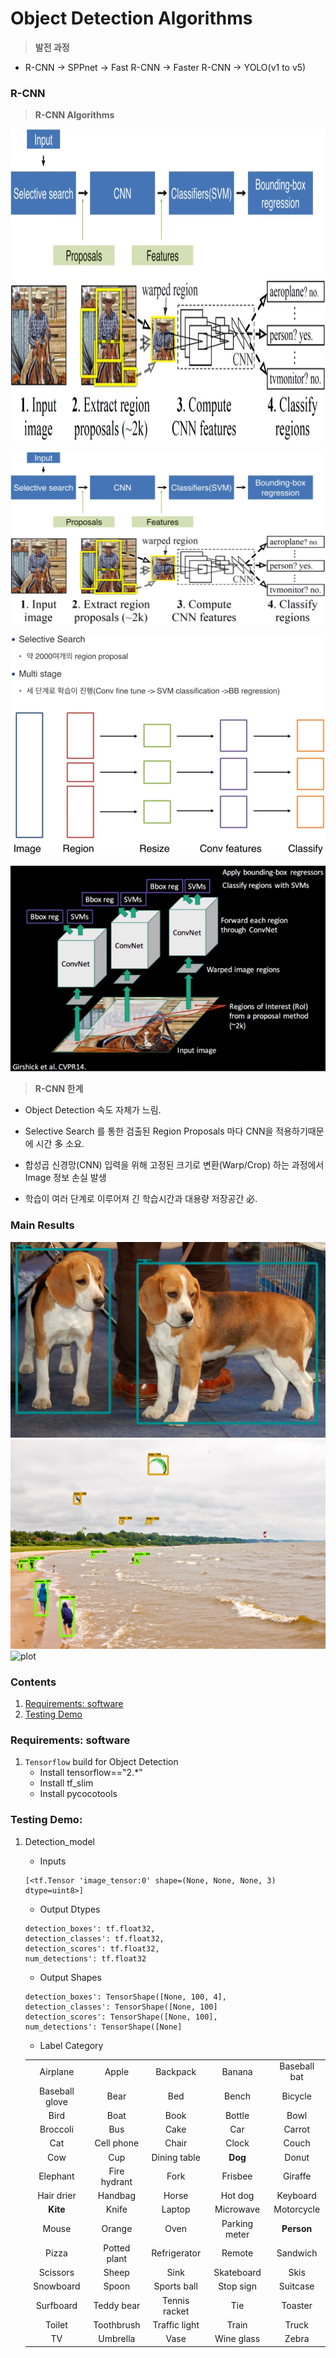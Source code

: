 # Object Detection Algorithms

>**발전 과정**

- R-CNN → SPPnet → Fast R-CNN → Faster R-CNN → YOLO(v1 to v5)   
   

### R-CNN
>**R-CNN Algorithms**

<img src="https://github.com/falling90/Object_Detection/blob/main/Reference/Image/R-CNN/1.PNG" width="800px" height="500px"></img><br/>

![plot](https://github.com/falling90/Object_Detection/blob/main/Reference/Image/R-CNN/1.PNG?raw=true)  

![plot](https://github.com/falling90/Object_Detection/blob/main/Reference/Image/R-CNN/2.PNG?raw=true)  

![plot](https://github.com/falling90/Object_Detection/blob/main/Reference/Image/R-CNN/3.PNG?raw=true)  


>**R-CNN 한계**

- Object Detection 속도 자체가 느림.

- Selective Search 를 통한 검출된 Region Proposals 마다 CNN을 적용하기때문에 시간 多 소요.

- 합성곱 신경망(CNN) 입력을 위해 고정된 크기로 변환(Warp/Crop) 하는 과정에서 Image 정보 손실 발생

- 학습이 여러 단계로 이루어져 긴 학습시간과 대용량 저장공간 必.


### Main Results
![plot](https://github.com/falling90/Object_Detection/blob/main/Result/Result1.png?raw=true)
![plot](https://github.com/falling90/Object_Detection/blob/main/Result/Result2.png?raw=true)
![plot](https://github.com/falling90/Object_Detection/blob/main/Result/Result3.png?raw=true)

### Contents

1. [Requirements: software](#requirements-software)
2. [Testing Demo](#testing-demo)

### Requirements: software

1. `Tensorflow` build for Object Detection
    - Install tensorflow=="2.*"
    - Install tf_slim
    - Install pycocotools

### Testing Demo:
1.	Detection_model
    - Inputs
	```Shell
	[<tf.Tensor 'image_tensor:0' shape=(None, None, None, 3) dtype=uint8>]
	```

    - Output Dtypes
	```Shell
	detection_boxes': tf.float32,
	detection_classes': tf.float32,
	detection_scores': tf.float32,
	num_detections': tf.float32
	```

    - Output Shapes
	```Shell
	detection_boxes': TensorShape([None, 100, 4],
	detection_classes': TensorShape([None, 100]
	detection_scores': TensorShape([None, 100],
	num_detections': TensorShape([None]
	```

    - Label Category

	|                |                |                |                |                |
	| :-------------:| :-------------:| :-------------:| :-------------:| :-------------:|
	| Airplane       | Apple          | Backpack       | Banana         | Baseball bat   |
	| Baseball glove | Bear           | Bed            | Bench          | Bicycle        |
	| Bird           | Boat           | Book           | Bottle         | Bowl           |
	| Broccoli       | Bus            | Cake           | Car            | Carrot         |
	| Cat            | Cell phone     | Chair          | Clock          | Couch          |
	| Cow            | Cup            | Dining table   | **Dog**            | Donut          |
	| Elephant       | Fire hydrant   | Fork           | Frisbee        | Giraffe        |
	| Hair drier     | Handbag        | Horse          | Hot dog        | Keyboard       |
	| **Kite**           | Knife          | Laptop         | Microwave      | Motorcycle     |
	| Mouse          | Orange         | Oven           | Parking meter  | **Person**         |
	| Pizza          | Potted plant   | Refrigerator   | Remote         | Sandwich       |
	| Scissors       | Sheep          | Sink           | Skateboard     | Skis           |
	| Snowboard      | Spoon          | Sports ball    | Stop sign      | Suitcase       |
	| Surfboard      | Teddy bear     | Tennis racket  | Tie            | Toaster        |
	| Toilet         | Toothbrush     | Traffic light  | Train          | Truck          |
	| TV             | Umbrella       | Vase           | Wine glass     | Zebra          |
